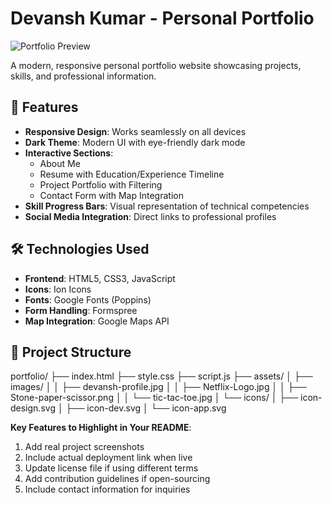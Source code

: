 # Devansh Kumar - Personal Portfolio

![Portfolio Preview](portfolio) <!-- Add preview image if available -->

A modern, responsive personal portfolio website showcasing projects, skills, and professional information.

## 🚀 Features

- **Responsive Design**: Works seamlessly on all devices
- **Dark Theme**: Modern UI with eye-friendly dark mode
- **Interactive Sections**:
  - About Me
  - Resume with Education/Experience Timeline
  - Project Portfolio with Filtering
  - Contact Form with Map Integration
- **Skill Progress Bars**: Visual representation of technical competencies
- **Social Media Integration**: Direct links to professional profiles

## 🛠 Technologies Used

- **Frontend**: HTML5, CSS3, JavaScript
- **Icons**: Ion Icons
- **Fonts**: Google Fonts (Poppins)
- **Form Handling**: Formspree
- **Map Integration**: Google Maps API

## 📁 Project Structure
portfolio/
├── index.html
├── style.css
├── script.js
├── assets/
│ ├── images/
│ │ ├── devansh-profile.jpg
│ │ ├── Netflix-Logo.jpg
│ │ ├── Stone-paper-scissor.png
│ │ └── tic-tac-toe.jpg
│ └── icons/
│ ├── icon-design.svg
│ ├── icon-dev.svg
│ └── icon-app.svg


**Key Features to Highlight in Your README**:
1. Add real project screenshots
2. Include actual deployment link when live
3. Update license file if using different terms
4. Add contribution guidelines if open-sourcing
5. Include contact information for inquiries

